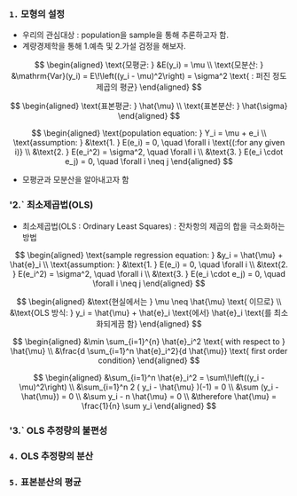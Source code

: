 ### `1.` 모형의 설정
- 우리의 관심대상 : population을 sample을 통해 추론하고자 함.
- 계량경제학을 통해 1.예측 및 2.가설 검정을 해보자.

$$
\begin{aligned}
\text{모평균: } &E(y_i) = \mu \\
\text{모분산: } &\mathrm{Var}(y_i) = E\!\left((y_i - \mu)^2\right) = \sigma^2 \text{ : 퍼진 정도 제곱의 평균}
\end{aligned}
$$
  

$$
\begin{aligned}
\text{표본평균: } \hat{\mu} \\
\text{표본분산: } \hat{\sigma}
\end{aligned}
$$

$$
\begin{aligned}
\text{population equation: } Y_i = \mu + e_i \\
\text{assumption: } &\text{1. } E(e_i) = 0, \quad \forall i \text{(:for any given i)} \\
&\text{2. } E(e_i^2) = \sigma^2, \quad \forall i \\
&\text{3. } E(e_i \cdot e_j) = 0, \quad \forall i \neq j
\end{aligned}
$$

- 모평균과 모분산을 알아내고자 함

### '2.` 최소제곱법(OLS)
- 최소제곱법(OLS : Ordinary Least Squares)
  : 잔차항의 제곱의 합을 극소화하는 방법

$$
\begin{aligned}
\text{sample regression equation: } &y_i = \hat{\mu} + \hat{e}_i \\
\text{assumption: } &\text{1. } E(e_i) = 0, \quad \forall i \\
&\text{2. } E(e_i^2) = \sigma^2, \quad \forall i \\
&\text{3. } E(e_i \cdot e_j) = 0, \quad \forall i \neq j
\end{aligned}
$$

$$
\begin{aligned}
&\text{현실에서는 } \mu \neq \hat{\mu} \text{ 이므로} \\
&\text{OLS 방식: } y_i = \hat{\mu} + \hat{e}_i \text{에서} \hat{e}_i \text{를 최소화되게끔 함}
\end{aligned}
$$

$$
\begin{aligned}
&\min \sum_{i=1}^{n} \hat{e}_i^2 \text{ with respect to } \hat{\mu} \\
&\frac{d \sum_{i=1}^n \hat{e}_i^2}{d \hat{\mu}} \text{ first order condition}
\end{aligned}
$$

$$
\begin{aligned}
&\sum_{i=1}^n \hat{e}_i^2 = \sum\!\left((y_i - \mu)^2\right) \\
&\sum_{i=1}^n 2 ( y_i - \hat{\mu} )(-1) = 0 \\
&\sum (y_i - \hat{\mu}) = 0 \\
&\sum y_i - n \hat{\mu} = 0 \\
&\therefore \hat{\mu} = \frac{1}{n} \sum y_i
\end{aligned}
$$

### '3.` OLS 추정량의 불편성

### `4.` OLS 추정량의 분산

### `5.` 표본분산의 평균
